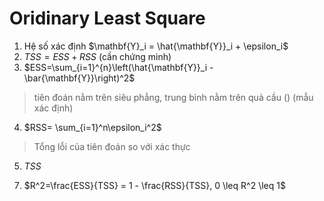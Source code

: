 <script type="text/javascript"  src="http://cdn.mathjax.org/mathjax/latest/MathJax.js?config=TeX-AMS-MML_HTMLorMML">  
</script>

# Oridinary Least Square
1. Hệ số xác định $\mathbf{Y}_i = \hat{\mathbf{Y}}_i + \epsilon_i$
2. $TSS=ESS + RSS$ (cần chứng minh)
3. $ESS=\sum_{i=1}^{n}\left(\hat{\mathbf{Y}}_i - \bar{\mathbf{Y}}\right)^2$
> tiên đoán nằm trên siêu phẳng, trung bình nằm trên quả cầu () (mẫu xác định)
4. $RSS= \sum_{i=1}^n\epsilon_i^2$ 
> Tổng lỗi của tiên đoán so với xác thực
5. $TSS$ 
> 
7. $R^2=\frac{ESS}{TSS} = 1 - \frac{RSS}{TSS}, 0 \leq R^2 \leq 1$
<!--stackedit_data:
eyJoaXN0b3J5IjpbMjAzMDE1NDM1NF19
-->